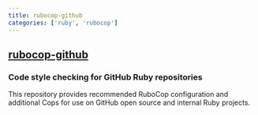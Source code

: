 ```yaml
---
title: rubocop-github
categories: ['ruby', 'rubocop']
---
```

## [rubocop-github](https://github.com/github/rubocop-github)

### Code style checking for GitHub Ruby repositories


This repository provides recommended RuboCop configuration and additional Cops for use on GitHub open source and internal Ruby projects.
